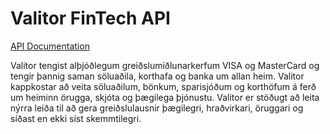 # Valitor FinTech API

[API Documentation](https://cdn.rawgit.com/valitor/FinTech/62ec79ebe86652f5b0d4e4a66e2759f42deab7a7/ValitorAPI.html)

Valitor tengist alþjóðlegum greiðslumiðlunarkerfum VISA og MasterCard og tengir þannig saman söluaðila, korthafa og banka um allan heim. Valitor kappkostar að veita söluaðilum, bönkum, sparisjóðum og korthöfum á ferð um heiminn örugga, skjóta og þægilega þjónustu. Valitor er stöðugt að leita nýrra leiða til að gera greiðslulausnir þægilegri, hraðvirkari, öruggari og síðast en ekki síst skemmtilegri.
